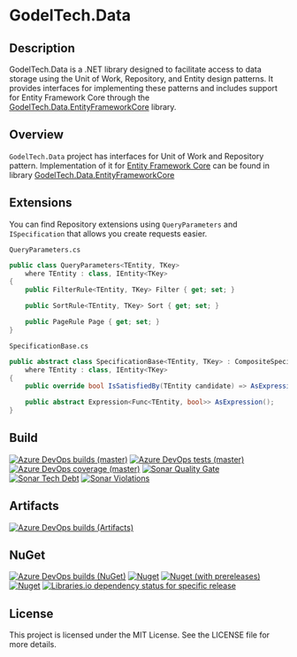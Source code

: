 # GodelTech.Data

## Description
GodelTech.Data is a .NET library designed to facilitate access to data storage using the Unit of Work, Repository, and Entity design patterns. It provides interfaces for implementing these patterns and includes support for Entity Framework Core through the [GodelTech.Data.EntityFrameworkCore](https://github.com/GodelTech/GodelTech.Data.EntityFrameworkCore) library.

## Overview

`GodelTech.Data` project has interfaces for Unit of Work and Repository pattern.
Implementation of it for [Entity Framework Core](https://docs.microsoft.com/en-us/ef/core/) can be found in library [GodelTech.Data.EntityFrameworkCore](https://github.com/GodelTech/GodelTech.Data.EntityFrameworkCore)

## Extensions

You can find Repository extensions using `QueryParameters` and `ISpecification` that allows you create requests easier.

`QueryParameters.cs`
```csharp
public class QueryParameters<TEntity, TKey>
    where TEntity : class, IEntity<TKey>
{
    public FilterRule<TEntity, TKey> Filter { get; set; }

    public SortRule<TEntity, TKey> Sort { get; set; }

    public PageRule Page { get; set; }
}
```

`SpecificationBase.cs`
```csharp
public abstract class SpecificationBase<TEntity, TKey> : CompositeSpecification<TEntity, TKey>
    where TEntity : class, IEntity<TKey>
{
    public override bool IsSatisfiedBy(TEntity candidate) => AsExpression().Compile().Invoke(candidate);

    public abstract Expression<Func<TEntity, bool>> AsExpression();
}
```

## Build

[![Azure DevOps builds (master)](https://img.shields.io/azure-devops/build/GodelTech/19324bbd-9baf-4407-b86d-3e7f0d145399/55/master?style=flat-square)](https://dev.azure.com/GodelTech/OpenSource/_build/latest?definitionId=55&branchName=master)
[![Azure DevOps tests (master)](https://img.shields.io/azure-devops/tests/GodelTech/OpenSource/55/master?style=flat-square)](https://dev.azure.com/GodelTech/OpenSource/_build/latest?definitionId=55&branchName=master)
[![Azure DevOps coverage (master)](https://img.shields.io/azure-devops/coverage/GodelTech/OpenSource/55/master?style=flat-square)](https://dev.azure.com/GodelTech/OpenSource/_build/latest?definitionId=55&branchName=master)
[![Sonar Quality Gate](https://img.shields.io/sonar/quality_gate/GodelTech.Data?server=https%3A%2F%2Fsonarcloud.io&style=flat-square)](https://sonarcloud.io/dashboard?id=GodelTech.Data)
[![Sonar Tech Debt](https://img.shields.io/sonar/tech_debt/GodelTech.Data?server=https%3A%2F%2Fsonarcloud.io&style=flat-square)](https://sonarcloud.io/dashboard?id=GodelTech.Data)
[![Sonar Violations](https://img.shields.io/sonar/violations/GodelTech.Data?format=long&server=https%3A%2F%2Fsonarcloud.io&style=flat-square)](https://sonarcloud.io/dashboard?id=GodelTech.Data)

## Artifacts

[![Azure DevOps builds (Artifacts)](https://img.shields.io/azure-devops/build/GodelTech/19324bbd-9baf-4407-b86d-3e7f0d145399/55/master?stage=Artifacts&style=flat-square)](https://dev.azure.com/GodelTech/OpenSource/_build/latest?definitionId=55&branchName=master)

## NuGet

[![Azure DevOps builds (NuGet)](https://img.shields.io/azure-devops/build/GodelTech/19324bbd-9baf-4407-b86d-3e7f0d145399/55/master?stage=NuGet&style=flat-square)](https://dev.azure.com/GodelTech/OpenSource/_build/latest?definitionId=55&branchName=master)
[![Nuget](https://img.shields.io/nuget/v/GodelTech.Data?style=flat-square)](https://www.nuget.org/packages/GodelTech.Data)
[![Nuget (with prereleases)](https://img.shields.io/nuget/vpre/GodelTech.Data?style=flat-square)](https://www.nuget.org/packages/GodelTech.Data)
[![Nuget](https://img.shields.io/nuget/dt/GodelTech.Data?style=flat-square)](https://www.nuget.org/packages/GodelTech.Data)
[![Libraries.io dependency status for specific release](https://img.shields.io/librariesio/release/NuGet/GodelTech.Data/latest?style=flat-square)](https://libraries.io/NuGet/GodelTech.Data)

## License
This project is licensed under the MIT License. See the LICENSE file for more details.
